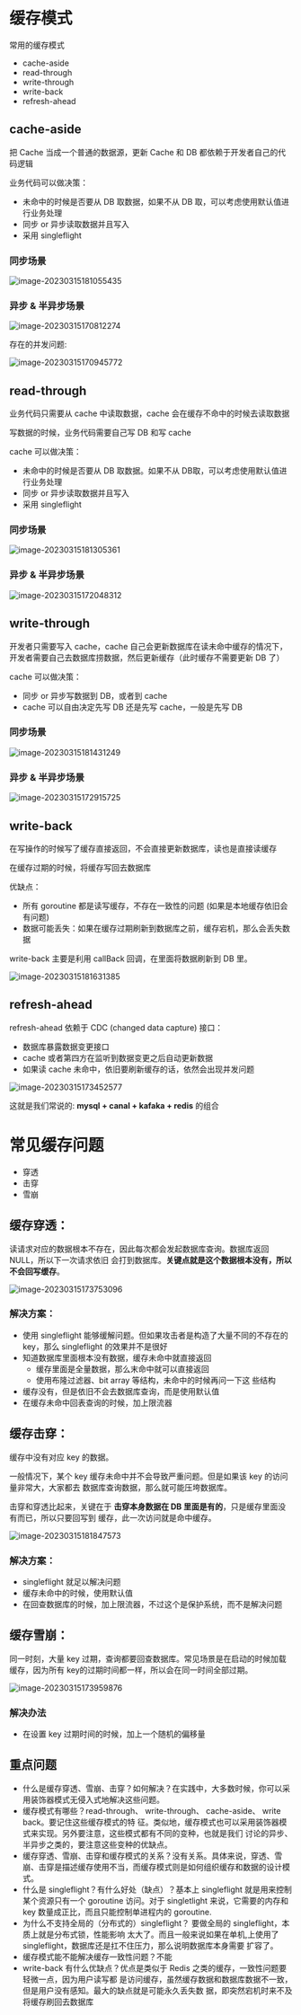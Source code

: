 # 缓存模式

常用的缓存模式
- cache-aside
- read-through
- write-through
- write-back
- refresh-ahead

## cache-aside
把 Cache 当成一个普通的数据源，更新 Cache 和 DB 都依赖于开发者自己的代码逻辑

业务代码可以做决策：
- 未命中的时候是否要从 DB 取数据，如果不从 DB 取，可以考虑使用默认值进行业务处理
- 同步 or 异步读取数据并且写入
- 采用 singleflight

### 同步场景

![image-20230315181055435](assets/image-20230315181055435.png)

### 异步 & 半异步场景

![image-20230315170812274](assets/image-20230315170812274.png)

存在的并发问题:

![image-20230315170945772](assets/image-20230315170945772.png)

## read-through

业务代码只需要从 cache 中读取数据，cache 会在缓存不命中的时候去读取数据

写数据的时候，业务代码需要自己写 DB 和写 cache

cache 可以做决策：

- 未命中的时候是否要从 DB 取数据。如果不从 DB取，可以考虑使用默认值进行业务处理
- 同步 or 异步读取数据并且写入
- 采用 singleflight

### 同步场景

![image-20230315181305361](assets/image-20230315181305361.png)

### 异步 & 半异步场景

![image-20230315172048312](assets/image-20230315172048312.png)

## write-through

开发者只需要写入 cache，cache 自己会更新数据库在读未命中缓存的情况下，开发者需要自己去数据库捞数据，然后更新缓存（此时缓存不需要更新 DB 了）

cache 可以做决策：

- 同步 or 异步写数据到 DB，或者到 cache
- cache 可以自由决定先写 DB 还是先写 cache，一般是先写 DB

### 同步场景

![image-20230315181431249](assets/image-20230315181431249.png)

### 异步 & 半异步场景

![image-20230315172915725](assets/image-20230315172915725.png)



## write-back

在写操作的时候写了缓存直接返回，不会直接更新数据库，读也是直接读缓存

在缓存过期的时候，将缓存写回去数据库

优缺点：

- 所有 goroutine 都是读写缓存，不存在一致性的问题 (如果是本地缓存依旧会有问题)
- 数据可能丢失：如果在缓存过期刷新到数据库之前，缓存宕机，那么会丢失数据

write-back 主要是利用 callBack 回调，在里面将数据刷新到 DB 里。

![image-20230315181631385](assets/image-20230315181631385.png)

## refresh-ahead

refresh-ahead 依赖于 CDC (changed data capture) 接口：

- 数据库暴露数据变更接口
- cache 或者第四方在监听到数据变更之后自动更新数据
- 如果读 cache 未命中，依旧要刷新缓存的话，依然会出现并发问题

![image-20230315173452577](assets/image-20230315173452577.png)

这就是我们常说的:  **mysql + canal + kafaka + redis** 的组合

# 常见缓存问题

- 穿透
- 击穿
- 雪崩

## 缓存穿透：

读请求对应的数据根本不存在，因此每次都会发起数据库查询。数据库返回 NULL，所以下一次请求依旧
会打到数据库。**关键点就是这个数据根本没有，所以不会回写缓存**。

![image-20230315173753096](assets/image-20230315173753096.png)

### 解决方案：

- 使用 singleflight 能够缓解问题。但如果攻击者是构造了大量不同的不存在的 key，那么 singleflight 的效果并不是很好
- 知道数据库里面根本没有数据，缓存未命中就直接返回
  - 缓存里面是全量数据，那么末命中就可以直接返回
  - 使用布隆过滤器、bit array 等结构，未命中的时候再问一下这
    些结构
- 缓存没有，但是依旧不会去数据库查询，而是使用默认值
- 在缓存未命中回表查询的时候，加上限流器

## 缓存击穿：

缓存中没有对应 key 的数据。

一般情况下，某个 key 缓存未命中并不会导致严重问题。但是如果该 key 的访问量非常大，大家都去
数据库查询数据，那么就可能压垮数据库。

击穿和穿透比起来，关键在于 **击穿本身数据在 DB 里面是有的**，只是缓存里面没有而已，所以只要回写到
缓存，此一次访问就是命中缓存。

![image-20230315181847573](assets/image-20230315181847573.png)

### 解决方案：

- singleflight 就足以解决问题
- 缓存未命中的时候，使用默认值
- 在回查数据库的时候，加上限流器，不过这个是保护系统，而不是解决问题

## 缓存雪崩：

同一时刻，大量 key 过期，查询都要回查数据库。常见场景是在启动的时候加载缓存，因为所有 key的过期时间都一样，所以会在同一时间全部过期。

![image-20230315173959876](assets/image-20230315173959876.png)

### 解决办法

- 在设置 key 过期时间的时候，加上一个随机的偏移量



## 重点问题

- 什么是缓存穿透、雪崩、击穿？如何解决？在实践中，大多数时候，你可以采用装饰器模式无侵入式地解决这些问题。
- 缓存模式有哪些？read-through、 write-through、 cache-aside、 write back。要记住这些缓存模式的特
  征。类似地，缓存模式也可以采用装饰器模式来实现。另外要注意，这些模式都有不同的变种，也就是我们
  讨论的异步、半异步之类的，要注意这些变种的优缺点。
- 缓存穿透、雪崩、击穿和缓存模式的关系？没有关系。具体来说，穿透、雪崩、击穿是描述缓存使用不当，而缓存模式则是如何组织缓存和数据的设计模式。
-  什么是 singleflight？有什么好处（缺点）？基本上 singleflight 就是用来控制某个资源只有一个 goroutine
  访问。对于 singletlight 来说，它需要的内存和 key 数量成正比，而且只能控制单进程内的 goroutine.
- 为什么不支持全局的（分布式的）singleflight？ 要做全局的 singleflight，本质上就是分布式锁，性能影响
  太大了。而且一般来说如果在单机,上使用了 singleflight，数据库还是扛不住压力，那么说明数据库本身需要
  扩容了。
- 缓存模式能不能解决缓存一致性问题？不能
- write-back 有什么优缺点？优点是类似于 Redis 之类的缓存，一致性问题要轻微一点，因为用户读写都
  是访问缓存，虽然缓存数据和数据库数据不一致，但是用户没有感知。最大的缺点就是可能永久丢失数
  据，即突然宕机时来不及将缓存刷回去数据库
